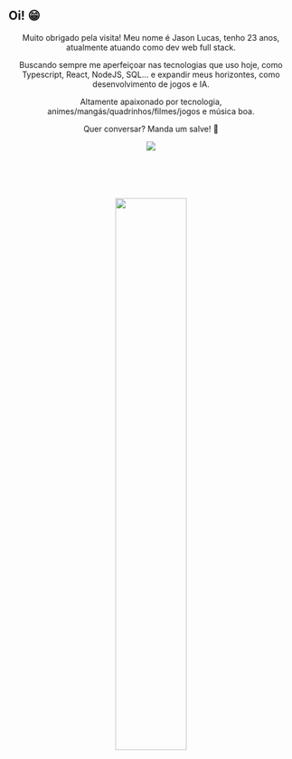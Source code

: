 ## Oi! 😁 <!--![](https://komarev.com/ghpvc/?username=JsonLucas) -->
<div align="center">
  <p>Muito obrigado pela visita! Meu nome é Jason Lucas, tenho 23 anos, atualmente atuando como dev web full stack.</p>
  <p>Buscando sempre me aperfeiçoar nas tecnologias que uso hoje, como Typescript, React, NodeJS, SQL... e expandir meus horizontes, como desenvolvimento de jogos e IA.</p>
  <p>Altamente apaixonado por tecnologia, animes/mangás/quadrinhos/filmes/jogos e música boa.</p>
  <p>Quer conversar? Manda um salve! 🤗</p>
  <div style='width:100px; height: 100px;'>
    <img src='https://c.tenor.com/FpaDM99g9BUAAAAM/courage-the-cowardly-dog-coding.gif' />
  </div>
  <div>
    <img  width="50%" align="rigth" src="https://github-readme-stats.vercel.app/api/top-langs/?username=JsonLucas&layout=compact&langs_count=7&theme=dracula"/>
  </div>
</div>
